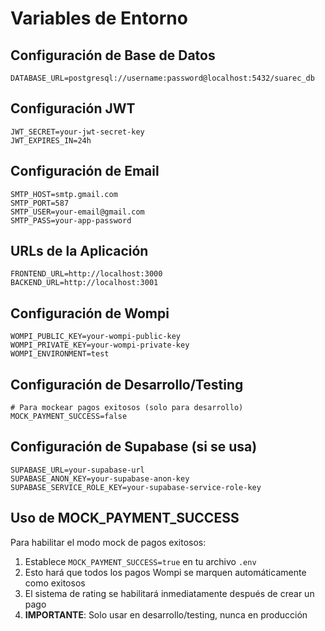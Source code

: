 # Variables de Entorno

## Configuración de Base de Datos
```
DATABASE_URL=postgresql://username:password@localhost:5432/suarec_db
```

## Configuración JWT
```
JWT_SECRET=your-jwt-secret-key
JWT_EXPIRES_IN=24h
```

## Configuración de Email
```
SMTP_HOST=smtp.gmail.com
SMTP_PORT=587
SMTP_USER=your-email@gmail.com
SMTP_PASS=your-app-password
```

## URLs de la Aplicación
```
FRONTEND_URL=http://localhost:3000
BACKEND_URL=http://localhost:3001
```

## Configuración de Wompi
```
WOMPI_PUBLIC_KEY=your-wompi-public-key
WOMPI_PRIVATE_KEY=your-wompi-private-key
WOMPI_ENVIRONMENT=test
```

## Configuración de Desarrollo/Testing
```
# Para mockear pagos exitosos (solo para desarrollo)
MOCK_PAYMENT_SUCCESS=false
```

## Configuración de Supabase (si se usa)
```
SUPABASE_URL=your-supabase-url
SUPABASE_ANON_KEY=your-supabase-anon-key
SUPABASE_SERVICE_ROLE_KEY=your-supabase-service-role-key
```

## Uso de MOCK_PAYMENT_SUCCESS

Para habilitar el modo mock de pagos exitosos:

1. Establece `MOCK_PAYMENT_SUCCESS=true` en tu archivo `.env`
2. Esto hará que todos los pagos Wompi se marquen automáticamente como exitosos
3. El sistema de rating se habilitará inmediatamente después de crear un pago
4. **IMPORTANTE**: Solo usar en desarrollo/testing, nunca en producción 